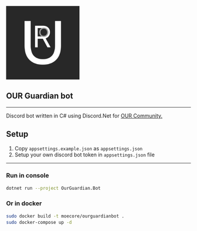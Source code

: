 <img src="./Assets/OurLogo.png" alt="Logo" height="200" />

## **OUR Guardian bot**
---
Discord bot written in C# using Discord.Net for [OUR Community](https://discord.gg/z2T9FU9e5y)[.](https://youtu.be/dQw4w9WgXcQ)

## Setup
1. Copy `appsettings.example.json` as `appsettings.json`
2. Setup your own discord bot token in `appsettings.json` file

---

### Run in console
```sh
dotnet run --project OurGuardian.Bot
```

### Or in docker
```sh
sudo docker build -t moecore/ourguardianbot .
sudo docker-compose up -d
```